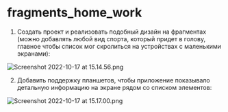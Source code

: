 # fragments_home_work
1. Создать проект и реализовать подобный дизайн на фрагментах (можно добавлять любой вид спорта, который придет в голову, главное чтобы список мог скролиться на устройствах с маленькими экранами):

![Screenshot 2022-10-17 at 15.14.56.png](https://s3-us-west-2.amazonaws.com/secure.notion-static.com/0d3479f6-b57c-48fe-b69f-d817832e3581/Screenshot_2022-10-17_at_15.14.56.png)

2. Добавить поддержку планшетов, чтобы приложение показывало детальную информацию на экране рядом со списком элементов:

![Screenshot 2022-10-17 at 15.17.00.png](https://s3-us-west-2.amazonaws.com/secure.notion-static.com/1fdc0f60-d8b8-40a2-8f66-bc13ef31cfb0/Screenshot_2022-10-17_at_15.17.00.png)